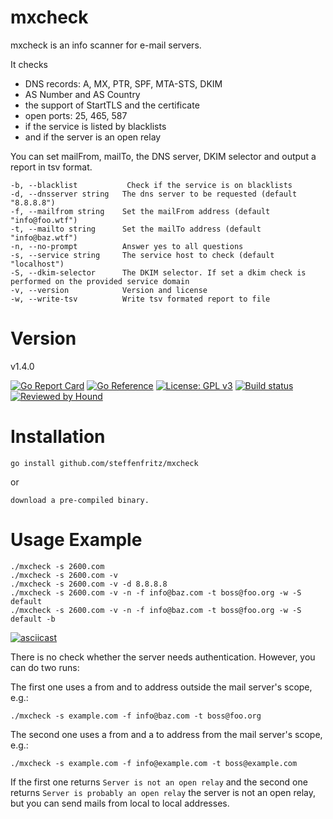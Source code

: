 # mxcheck

mxcheck is an info scanner for e-mail servers.

It checks 
  * DNS records: A, MX, PTR, SPF, MTA-STS, DKIM
  * AS Number and AS Country
  * the support of StartTLS and the certificate
  * open ports: 25, 465, 587
  * if the service is listed by blacklists
  * and if the server is an open relay

You can set mailFrom, mailTo, the DNS server, DKIM selector and output a report in tsv format.


    -b, --blacklist           Check if the service is on blacklists
    -d, --dnsserver string   The dns server to be requested (default "8.8.8.8")
    -f, --mailfrom string    Set the mailFrom address (default "info@foo.wtf")
    -t, --mailto string      Set the mailTo address (default "info@baz.wtf")
    -n, --no-prompt          Answer yes to all questions
    -s, --service string     The service host to check (default "localhost")
    -S, --dkim-selector      The DKIM selector. If set a dkim check is performed on the provided service domain
    -v, --version            Version and license
    -w, --write-tsv          Write tsv formated report to file
    


# Version

v1.4.0

[![Go Report Card](https://goreportcard.com/badge/github.com/steffenfritz/mxcheck)](https://goreportcard.com/report/github.com/steffenfritz/mxcheck) 
[![Go Reference](https://pkg.go.dev/badge/github.com/steffenfritz/mxcheck.svg)](https://pkg.go.dev/github.com/steffenfritz/mxcheck)
[![License: GPL v3](https://img.shields.io/badge/License-GPLv3-blue.svg)](https://www.gnu.org/licenses/gpl-3.0)
[![Build status](https://ci.appveyor.com/api/projects/status/l6d32n4ax02f6ku2?svg=true)](https://ci.appveyor.com/project/steffenfritz/mxcheck)
[![Reviewed by Hound](https://img.shields.io/badge/Reviewed_by-Hound-8E64B0.svg)](https://houndci.com)

# Installation

    go install github.com/steffenfritz/mxcheck
    
or

    download a pre-compiled binary.

# Usage Example

    ./mxcheck -s 2600.com
    ./mxcheck -s 2600.com -v
    ./mxcheck -s 2600.com -v -d 8.8.8.8
    ./mxcheck -s 2600.com -v -n -f info@baz.com -t boss@foo.org -w -S default
    ./mxcheck -s 2600.com -v -n -f info@baz.com -t boss@foo.org -w -S default -b
    
   [![asciicast](https://asciinema.org/a/471229.svg)](https://asciinema.org/a/471229)
    

There is no check whether the server needs authentication. However, you can do two runs:

The first one uses a from and to address outside the mail server's scope, e.g.:

    ./mxcheck -s example.com -f info@baz.com -t boss@foo.org

The second one uses a from and a to address from the mail server's scope, e.g.:

    ./mxcheck -s example.com -f info@example.com -t boss@example.com

If the first one returns ``Server is not an open relay`` and the second one returns `Server is probably an open relay` the server is not an open relay, but you can send mails from local to local addresses.

